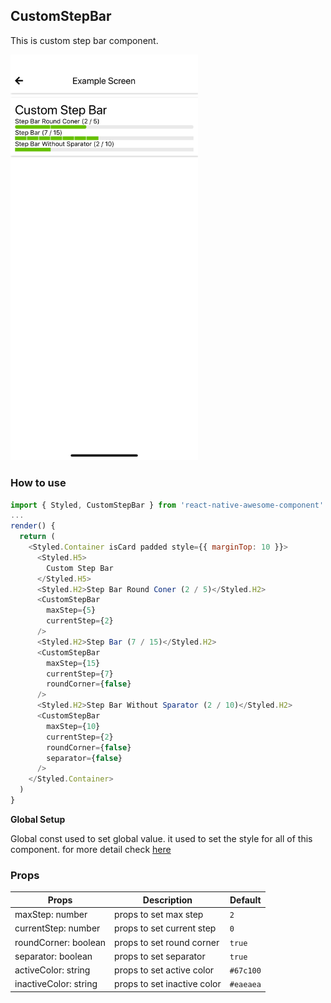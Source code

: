 ## CustomStepBar
This is custom step bar component.

<img src="./images/custom-step-bar.png" width="300px"  > 

### How to use
```javascript
import { Styled, CustomStepBar } from 'react-native-awesome-component'
...
render() {
  return (
    <Styled.Container isCard padded style={{ marginTop: 10 }}>
      <Styled.H5>
        Custom Step Bar
      </Styled.H5>
      <Styled.H2>Step Bar Round Coner (2 / 5)</Styled.H2>
      <CustomStepBar
        maxStep={5}
        currentStep={2}
      />
      <Styled.H2>Step Bar (7 / 15)</Styled.H2>
      <CustomStepBar
        maxStep={15}
        currentStep={7}
        roundCorner={false}
      />
      <Styled.H2>Step Bar Without Sparator (2 / 10)</Styled.H2>
      <CustomStepBar
        maxStep={10}
        currentStep={2}
        roundCorner={false}
        separator={false}
      />
    </Styled.Container>
  )
}

```

**Global Setup**

Global const used to set global value. it used to set the style for all of this component. for more detail check [here](./global-const.md#customstepbar)

### Props
Props | Description | Default  
--- | --- | --- 
maxStep: number | props to set max step | `2`
currentStep: number | props to set current step | `0`
roundCorner: boolean | props to set round corner | `true`
separator: boolean | props to set separator | `true`
activeColor: string | props to set active color | `#67c100`
inactiveColor: string | props to set inactive color | `#eaeaea`